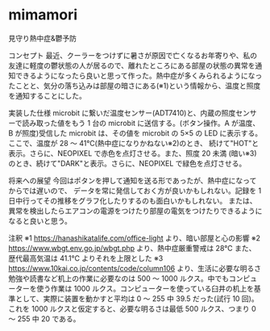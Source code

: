 # mimamori

見守り熱中症&鬱予防

コンセプト
最近、クーラーをつけずに暑さが原因で亡くなるお年寄りや、私の友達に軽度の鬱状態の人が居るので、離れたところにある部屋の状態の異常を通知できるようになったら良いと思って作った。熱中症が多くみられるようになったことと、気分の落ち込みは部屋の暗さにある(※1)という情報から、温度と照度を通知することにした。

実装した仕様
microbit に繋いだ温度センサー(ADT7410)と、内蔵の照度センサーで読み取った値をもう 1 台の microbit に送信する。(ボタン操作。A が温度、B が照度)受信した microbit は、その値を microbit の 5×5 の LED に表示する。
ここで、温度が 28 ～ 41℃(熱中症になりかねない※2)のとき、 続けて"HOT"と表示。さらに、NEOPIXEL で赤色を点灯させる。また、照度 20 未満 (暗い※3)のとき、続けて"DARK"と表示。さらに、NEOPIXEL で緑色を点灯させる。

将来への展望
今回はポタンを押して通知を送る形であったが、熱中症になってからでは遅いので、 データを常に発信しておく方が良いかもしれない。記録を 1 日中行ってその推移をグラフ化したりするのも面白いかもしれない。 または、異常を検出したらエアコンの電源をつけたり部屋の電気をつけたりできるようになると良いと思う。

注釈
※1
https://hanashikatalife.com/office-light より、暗い部屋と心の影響
※2
https://www.wbgt.env.go.jp/wbgt.php より、熱中症厳重警戒は 28℃
また、歴代最高気温は 41.1℃ よりそれを上限とした
※3
https://www.10kai.co.jp/contents/code/column106 より、生活に必要な明るさ
勉強や読書など机上の作業に必要なのは 500 ～ 1000 ルクス。中でもコンピューターを使う作業は 1000 ルクス。コンピューターを使っている臼井の机上を基準として、実際に装置を動かすと平均は 0 ～ 255 中 39.5 だった(試行 10 回)。これを 1000 ルクスと仮定すると、必要な明るさは最低 500 ルクス、つまり 0 ～ 255 中 20 である。
